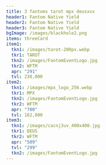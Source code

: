 ```yaml
---
title: 3 fantoms tarot mpx deusxxx
header1: Fantom Native Yield
header2: Fantom Native Yield
header3: Fantom Native Yield
bgImage: /images/blackhole2.png
items: threeCard
item1:
  tkn1: /images/tarot-200px.webp
  tkr1: TAROT
  tkn2: /images/FantomEventLogo.jpg
  tkr2: WFTM
  apr: "291"
  tvl: 230,000
item2:
  tkn1: /images/mpx_logo_256.webp
  tkr1: MPX
  tkn2: /images/FantomEventLogo.jpg
  tkr2: WFTM
  apr: "700"
  tvl: 162,000
item3:
  tkn1: /images/cacnj3uv_400x400.jpg
  tkr1: DEUS
  tkr2: WFTM
  apr: "509"
  tvl: "299"
  tkn2: /images/FantomEventLogo.jpg
---
```

